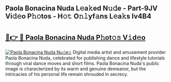 ## Paola Bonacina Nuda L𝚎a𝚔ed N𝚞𝚍e - Part-9JV Vi𝚍𝚎o P𝚑𝚘tos - H𝚘𝚝 O𝚗𝚕yf𝚊ns L𝚎a𝚔s Iv4B4

# <h2><a href="http://kf5vx2q.oniu.top/?m=Paola+Bonacina+Nuda">🔗👉 🔴 Paola Bonacina Nuda P𝚑ot𝚘𝚜 V𝚒d𝚎o</a></h2>

[![Paola Bonacina Nuda Nu𝚍e𝚜](https://i.imgur.com/0qMVB7G.gif)](http://kf5vx2q.oniu.top/?m=Paola+Bonacina+Nuda)
Digital media artist and amusement provider Paola Bonacina Nuda, celebrated for publishing dance and lifestyle tutorials through viral dance moves and short films. Paola Bonacina Nuda's public image is characterized by its warm and genuine demeanor, but the intricacies of his personal life remain shrouded in secrecy.  
